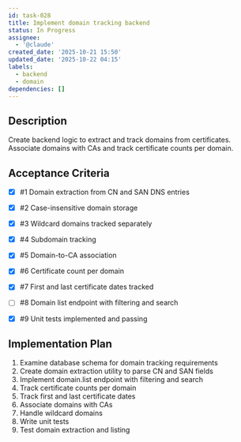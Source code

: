 ```yaml
---
id: task-028
title: Implement domain tracking backend
status: In Progress
assignee:
  - '@claude'
created_date: '2025-10-21 15:50'
updated_date: '2025-10-22 04:15'
labels:
  - backend
  - domain
dependencies: []
---
```


## Description

<!-- SECTION:DESCRIPTION:BEGIN -->
Create backend logic to extract and track domains from certificates. Associate domains with CAs and track certificate counts per domain.
<!-- SECTION:DESCRIPTION:END -->

## Acceptance Criteria
<!-- AC:BEGIN -->
- [x] #1 Domain extraction from CN and SAN DNS entries
- [x] #2 Case-insensitive domain storage
- [x] #3 Wildcard domains tracked separately
- [x] #4 Subdomain tracking
- [x] #5 Domain-to-CA association
- [x] #6 Certificate count per domain
- [x] #7 First and last certificate dates tracked
- [ ] #8 Domain list endpoint with filtering and search

- [x] #9 Unit tests implemented and passing
<!-- AC:END -->

## Implementation Plan

<!-- SECTION:PLAN:BEGIN -->
1. Examine database schema for domain tracking requirements
2. Create domain extraction utility to parse CN and SAN fields
3. Implement domain.list endpoint with filtering and search
4. Track certificate counts per domain
5. Track first and last certificate dates
6. Associate domains with CAs
7. Handle wildcard domains
8. Write unit tests
9. Test domain extraction and listing
<!-- SECTION:PLAN:END -->
